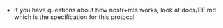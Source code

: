- if you have questions about how nostr+mls works, look at docs/EE.md which is the specification for this protocol
